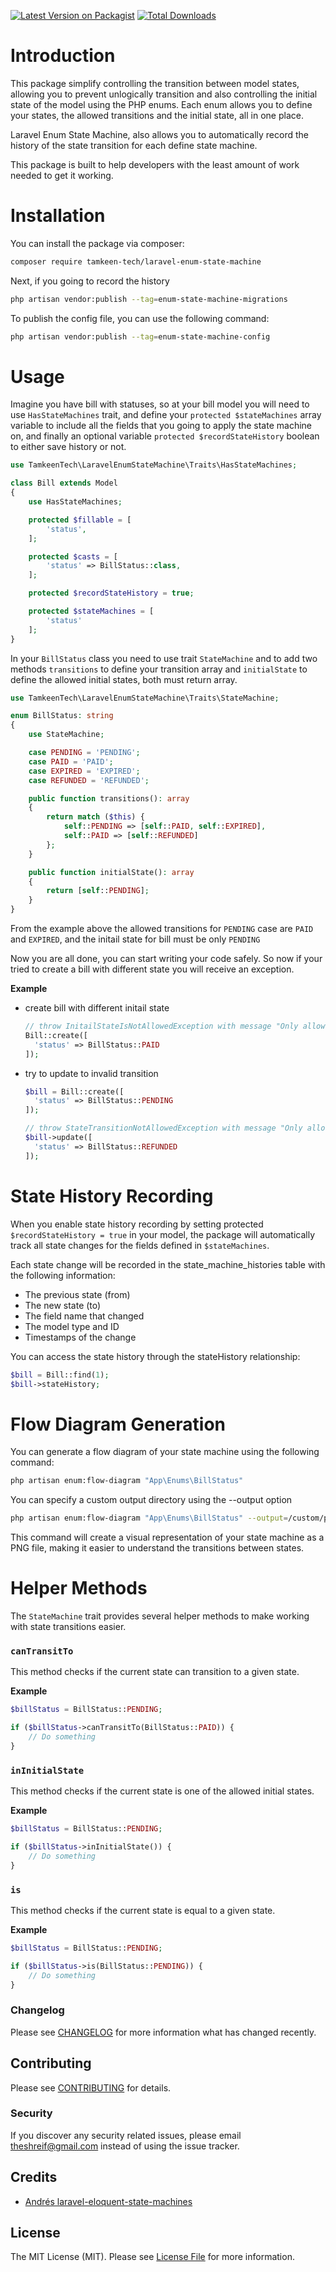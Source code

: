 [![Latest Version on Packagist](https://img.shields.io/packagist/v/tamkeen-tech/laravel-enum-state-machine.svg?style=flat-square)](https://packagist.org/packages/tamkeen-tech/laravel-enum-state-machine)
[![Total Downloads](https://img.shields.io/packagist/dt/tamkeen-tech/laravel-enum-state-machine.svg?style=flat-square)](https://packagist.org/packages/tamkeen-tech/laravel-enum-state-machine)

# Introduction
This package simplify controlling the transition between model states, allowing you to prevent unlogically transition and also controlling the initial state of the model using the PHP enums. Each enum allows you to define your states, the allowed transitions and the initial state, all in one place.

Laravel Enum State Machine, also allows you to automatically record the history of the state transition for each define state machine.

This package is built to help developers with the least amount of work needed to get it working.

# Installation
You can install the package via composer:
```bash
composer require tamkeen-tech/laravel-enum-state-machine
```
Next, if you going to record the history

```bash
php artisan vendor:publish --tag=enum-state-machine-migrations
```

To publish the config file, you can use the following command:

```bash
php artisan vendor:publish --tag=enum-state-machine-config
```

# Usage
Imagine you have bill with statuses, so at your bill model you will need to use `HasStateMachines` trait, and define your `protected $stateMachines` array variable to include all the fields that you going to apply the state machine on, and finally an optional variable `protected $recordStateHistory` boolean to either save history or not.

```php
use TamkeenTech\LaravelEnumStateMachine\Traits\HasStateMachines;

class Bill extends Model
{
    use HasStateMachines;

    protected $fillable = [
        'status',
    ];

    protected $casts = [
        'status' => BillStatus::class,
    ];

    protected $recordStateHistory = true;

    protected $stateMachines = [
        'status'
    ];
}
```

In your `BillStatus` class you need to use trait `StateMachine` and to add two methods `transitions` to define your transition array and `initialState` to define the allowed initial states, both must return array.

```php
use TamkeenTech\LaravelEnumStateMachine\Traits\StateMachine;

enum BillStatus: string
{
    use StateMachine;

    case PENDING = 'PENDING';
    case PAID = 'PAID';
    case EXPIRED = 'EXPIRED';
    case REFUNDED = 'REFUNDED';

    public function transitions(): array
    {
        return match ($this) {
            self::PENDING => [self::PAID, self::EXPIRED],
            self::PAID => [self::REFUNDED]
        };
    }

    public function initialState(): array
    {
        return [self::PENDING];
    }
}
```

From the example above the allowed transitions for `PENDING` case are `PAID` and `EXPIRED`, and the initail state for bill must be only `PENDING`

Now you are all done, you can start writing your code safely. So now if your tried to create a bill with different state you will receive an exception.

**Example**

- create bill with different initail state
  ```php
  // throw InitailStateIsNotAllowedException with message "Only allowed initial states: PENDING"
  Bill::create([
    'status' => BillStatus::PAID
  ]);
  ```

- try to update to invalid transition
  ```php
  $bill = Bill::create([
    'status' => BillStatus::PENDING
  ]);

  // throw StateTransitionNotAllowedException with message "Only allowed transition states: PAID, EXPIRED"
  $bill->update([
    'status' => BillStatus::REFUNDED
  ]);
  ```

# State History Recording
When you enable state history recording by setting protected `$recordStateHistory = true` in your model, the package will automatically track all state changes for the fields defined in `$stateMachines`.

Each state change will be recorded in the state_machine_histories table with the following information:
- The previous state (from)
- The new state (to)
- The field name that changed
- The model type and ID
- Timestamps of the change

You can access the state history through the stateHistory relationship:

```php
$bill = Bill::find(1);
$bill->stateHistory;
```

# Flow Diagram Generation
You can generate a flow diagram of your state machine using the following command:

```bash
php artisan enum:flow-diagram "App\Enums\BillStatus"
```

You can specify a custom output directory using the --output option

```bash
php artisan enum:flow-diagram "App\Enums\BillStatus" --output=/custom/path
```

This command will create a visual representation of your state machine as a PNG file, making it easier to understand the transitions between states.

# Helper Methods
The `StateMachine` trait provides several helper methods to make working with state transitions easier.

### `canTransitTo`
This method checks if the current state can transition to a given state.

**Example**

```php
$billStatus = BillStatus::PENDING;

if ($billStatus->canTransitTo(BillStatus::PAID)) {
    // Do something
}
```

### `inInitialState`
This method checks if the current state is one of the allowed initial states.

**Example**

```php
$billStatus = BillStatus::PENDING;

if ($billStatus->inInitialState()) {
    // Do something
}
```

### `is`
This method checks if the current state is equal to a given state.

**Example**

```php
$billStatus = BillStatus::PENDING;

if ($billStatus->is(BillStatus::PENDING)) {
    // Do something
}
```

### Changelog

Please see [CHANGELOG](CHANGELOG.md) for more information what has changed recently.

## Contributing

Please see [CONTRIBUTING](CONTRIBUTING.md) for details.

### Security

If you discover any security related issues, please email theshreif@gmail.com instead of using the issue tracker.

## Credits

- [Andrés laravel-eloquent-state-machines](https://github.com/asantibanez/laravel-eloquent-state-machines)

## License

The MIT License (MIT). Please see [License File](LICENSE.md) for more information.